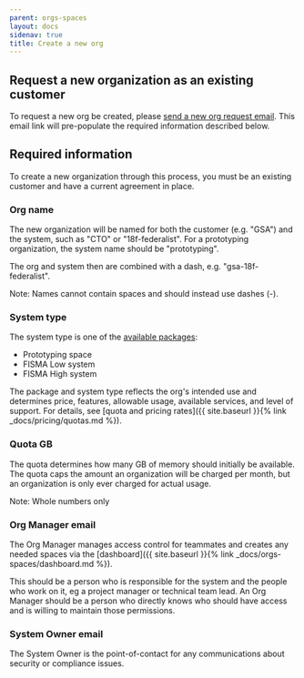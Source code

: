 ```yaml
---
parent: orgs-spaces
layout: docs
sidenav: true
title: Create a new org
---
```


## Request a new organization as an existing customer

To request a new org be created, please [send a new org request email](mailto:cloud-gov-inquiries@gsa.gov,cloud-gov-support@gsa.gov?subject=New%20Org%20Request&body=System%20name%20(e.g.%20gsa-18f-federalist)%3A%20%0ASystem%20type%3A%20Prototyping%2C%20FISMA%20Low%2C%20FISMA%20Moderate%0AQuota%3A%20%23GB%0AOrg%20manager%20email%20(project%20manager%20or%20technical%20POC)%3A%20%0ASystem%20owner%20email%20(security%2Fcompliance%20POC)%3A). This email link will pre-populate the required information described below.

## Required information

To create a new organization through this process, you must be an existing customer and have a current agreement in place.

### Org name

The new organization will be named for both the customer (e.g. "GSA") and the system, such as "CTO" or "18f-federalist". For a prototyping organization, the system name should be "prototyping".

The org and system then are combined with a dash, e.g. "gsa-18f-federalist".

Note: Names cannot contain spaces and should instead use dashes (-).

### System type

The system type is one of the [available packages](/pricing/):

- Prototyping space
- FISMA Low system
- FISMA High system

The package and system type reflects the org's intended use and determines price, features, allowable usage, available services, and level of support. For details, see [quota and pricing rates]({{ site.baseurl }}{% link _docs/pricing/quotas.md %}).

### Quota GB

The quota determines how many GB of memory should initially be available. The quota caps the amount an organization will be charged per month, but an organization is only ever charged for actual usage.

Note: Whole numbers only

### Org Manager email

The Org Manager manages access control for teammates and creates any needed spaces via the [dashboard]({{ site.baseurl }}{% link _docs/orgs-spaces/dashboard.md %}).

This should be a person who is responsible for the system and the people who work on it, eg a project manager or technical team lead. An Org Manager should be a person who directly knows who should have access and is willing to maintain those permissions.

### System Owner email

The System Owner is the point-of-contact for any communications about security or compliance issues.
